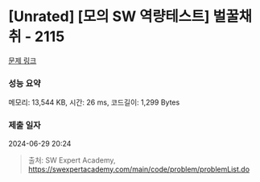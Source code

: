 # [Unrated] [모의 SW 역량테스트] 벌꿀채취 - 2115

[문제 링크](https://swexpertacademy.com/main/code/problem/problemDetail.do?contestProbId=AV5V4A46AdIDFAWu)

### 성능 요약

메모리: 13,544 KB, 시간: 26 ms, 코드길이: 1,299 Bytes

### 제출 일자

2024-06-29 20:24

> 출처: SW Expert Academy, https://swexpertacademy.com/main/code/problem/problemList.do
